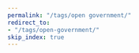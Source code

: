 ```yaml
---
permalink: "/tags/open government/"
redirect_to:
- "/tags/open-government/"
skip_index: true
---
```


